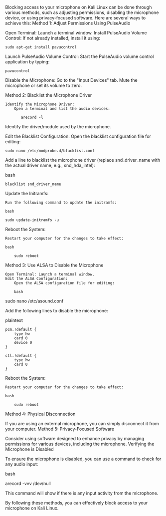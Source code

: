 Blocking access to your microphone on Kali Linux can be done through various methods, such as adjusting permissions, disabling the microphone device, or using privacy-focused software. Here are several ways to achieve this:
Method 1: Adjust Permissions Using PulseAudio

Open Terminal: Launch a terminal window.
Install PulseAudio Volume Control: If not already installed, install it using:

    sudo apt-get install pavucontrol

Launch PulseAudio Volume Control: Start the PulseAudio volume control application by typing:


    pavucontrol

Disable the Microphone:
        Go to the "Input Devices" tab.
        Mute the microphone or set its volume to zero.

Method 2: Blacklist the Microphone Driver

    Identify the Microphone Driver:
        Open a terminal and list the audio devices:

           arecord -l

Identify the driver/module used by the microphone.

Edit the Blacklist Configuration:
Open the blacklist configuration file for editing:

    sudo nano /etc/modprobe.d/blacklist.conf

Add a line to blacklist the microphone driver (replace snd_driver_name with the actual driver name, e.g., snd_hda_intel):

bash

    blacklist snd_driver_name

Update the Initramfs:

    Run the following command to update the initramfs:

    bash

    sudo update-initramfs -u

Reboot the System:

    Restart your computer for the changes to take effect:

    bash

        sudo reboot

Method 3: Use ALSA to Disable the Microphone

    Open Terminal: Launch a terminal window.
    Edit the ALSA Configuration:
        Open the ALSA configuration file for editing:

        bash

sudo nano /etc/asound.conf

Add the following lines to disable the microphone:

plaintext

    pcm.!default {
        type hw
        card 0
        device 0
    }

    ctl.!default {
        type hw
        card 0
    }

Reboot the System:

    Restart your computer for the changes to take effect:

    bash

        sudo reboot

Method 4: Physical Disconnection

If you are using an external microphone, you can simply disconnect it from your computer.
Method 5: Privacy-Focused Software

Consider using software designed to enhance privacy by managing permissions for various devices, including the microphone.
Verifying the Microphone is Disabled

To ensure the microphone is disabled, you can use a command to check for any audio input:

bash

arecord -vvv /dev/null

This command will show if there is any input activity from the microphone.

By following these methods, you can effectively block access to your microphone on Kali Linux.
